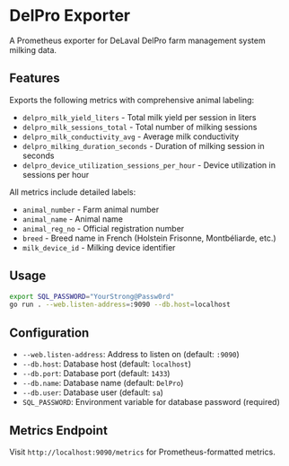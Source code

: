 # DelPro Exporter

A Prometheus exporter for DeLaval DelPro farm management system milking data.

## Features

Exports the following metrics with comprehensive animal labeling:
- `delpro_milk_yield_liters` - Total milk yield per session in liters
- `delpro_milk_sessions_total` - Total number of milking sessions
- `delpro_milk_conductivity_avg` - Average milk conductivity
- `delpro_milking_duration_seconds` - Duration of milking session in seconds
- `delpro_device_utilization_sessions_per_hour` - Device utilization in sessions per hour

All metrics include detailed labels:
- `animal_number` - Farm animal number
- `animal_name` - Animal name
- `animal_reg_no` - Official registration number
- `breed` - Breed name in French (Holstein Frisonne, Montbéliarde, etc.)
- `milk_device_id` - Milking device identifier

## Usage

```bash
export SQL_PASSWORD="YourStrong@Passw0rd"
go run . --web.listen-address=:9090 --db.host=localhost
```

## Configuration

- `--web.listen-address`: Address to listen on (default: `:9090`)
- `--db.host`: Database host (default: `localhost`)
- `--db.port`: Database port (default: `1433`)
- `--db.name`: Database name (default: `DelPro`)
- `--db.user`: Database user (default: `sa`)
- `SQL_PASSWORD`: Environment variable for database password (required)

## Metrics Endpoint

Visit `http://localhost:9090/metrics` for Prometheus-formatted metrics.